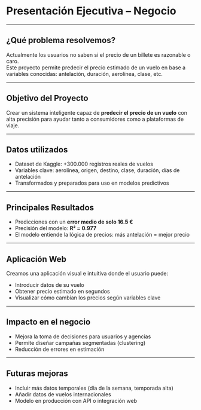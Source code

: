 #  Presentación Ejecutiva – Negocio

---

##  ¿Qué problema resolvemos?

Actualmente los usuarios no saben si el precio de un billete es razonable o caro.  
Este proyecto permite predecir el precio estimado de un vuelo en base a variables conocidas: antelación, duración, aerolínea, clase, etc.

---

##  Objetivo del Proyecto

Crear un sistema inteligente capaz de **predecir el precio de un vuelo** con alta precisión para ayudar tanto a consumidores como a plataformas de viaje.

---

##  Datos utilizados

- Dataset de Kaggle: +300.000 registros reales de vuelos
- Variables clave: aerolínea, origen, destino, clase, duración, días de antelación
- Transformados y preparados para uso en modelos predictivos

---

##  Principales Resultados

- Predicciones con un **error medio de solo 16.5 €**
- Precisión del modelo: **R² = 0.977**
- El modelo entiende la lógica de precios: más antelación = mejor precio

---

##  Aplicación Web

Creamos una aplicación visual e intuitiva donde el usuario puede:
- Introducir datos de su vuelo
- Obtener precio estimado en segundos
- Visualizar cómo cambian los precios según variables clave

---

##  Impacto en el negocio

- Mejora la toma de decisiones para usuarios y agencias
- Permite diseñar campañas segmentadas (clustering)
- Reducción de errores en estimación

---

##  Futuras mejoras

- Incluir más datos temporales (día de la semana, temporada alta)
- Añadir datos de vuelos internacionales
- Modelo en producción con API o integración web
